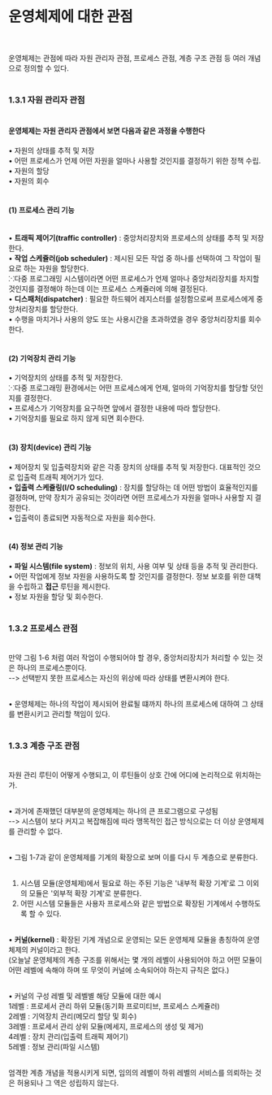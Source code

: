 # 운영체제에 대한 관점<br><br>

운영체제는 관점에 따라 자원 관리자 관점, 프로세스 관점, 계층 구조 관점 등 여러 개념으로 정의할 수 있다.<br><br>

### 1.3.1 자원 관리자 관점<br><br>

#### 운영체제는 자원 관리자 관점에서 보면 다음과 같은 과정을 수행한다<br>
• 자원의 상태를 추적 및 저장<br>
• 어떤 프로세스가 언제 어떤 자원을 얼마나 사용할 것인지를 결정하기 위한 정책 수립.<br>
• 자원의 할당<br>
• 자원의 회수<br><br>

#### (1) 프로세스 관리 기능<br><br>

• **트래픽 제어기(traffic controller)** : 중앙처리장치와 프로세스의 상태를 추적 및 저장한다.<br>
• **작업 스케쥴러(job scheduler)** : 제시된 모든 작업 중 하나를 선택하여 그 작업이 필요로 하는 자원을 할당한다.<br>
  ⁙다중 프로그래밍 시스템이라면 어떤 프로세스가 언제 얼마나 중앙처리장치를 차지할 것인지를 결정해야 하는데 이는 프로세스 스케쥴러에 의해 결정된다.<br>
• **디스패처(dispatcher)** : 필요한 하드웨어 레지스터를 설정함으로써 프로세스에게 중앙처리장치를 할당한다.<br>
• 수행을 마치거나 사용의 양도 또는 사용시간을 초과하였을 경우 중앙처리장치를 회수한다.<br><br>

#### (2) 기억장치 관리 기능<br>
• 기억장치의 상태를 추적 및 저장한다.<br>
 ⁙다중 프로그래밍 환경에서는 어떤 프로세스에게 언제, 얼마의 기억장치를 할당할 덧인지를 결정한다.<br>
• 프로세스가 기억장치를 요구하면 앞에서 결정한 내용에 따라 할당한다.<br>
• 기억장치를 필요로 하지 않게 되면 회수한다.<br><br>

#### (3) 장치(device) 관리 기능<br>
• 제어장치 및 입출력장치와 같은 각종 장치의 상태를 추적 및 저장한다. 대표적인 것으로 입출력 트래픽 제어기가 있다.<br>
• **입출력 스케쥴링(I/O scheduling)** : 장치를 할당하는 데 어떤 방법이 효율적인지를 결정하며, 만약 장치가 공유되는 것이라면 어떤 프로세스가 자원을 얼마나 사용할 지 결정한다.<br>
• 입출력이 종료되면 자동적으로 자원을 회수한다.<br><br>

#### (4) 정보 관리 기능<br>
• **파일 시스템(file system)** : 정보의 위치, 사용 여부 및 상태 등을 추적 및 관리한다.<br>
• 어떤 작업에게 정보 자원을 사용하도록 할 것인지를 결정한다. 정보 보호를 위한 대책을 수립하고 **접근** 루틴을 제시한다.<br>
• 정보 자원을 할당 및 회수한다.<br><br>

### 1.3.2 프로세스 관점<br><br>

만약 그림 1-6 처럼 여러 작업이 수행되어야 할 경우, 중앙처리장치가 처리할 수 있는 것은 하나의 프로세스뿐이다.<br>
--> 선택받지 못한 프로세스는 자신의 위상에 따라 상태를 변환시켜야 한다.<br><br>

• 운영체제는 하나의 작업이 제시되어 완료될 떄까지 하나의 프로세스에 대하여 그 상태를 변환시키고 관리할 책임이 있다.<br><br>

### 1.3.3 계층 구조 관점<br><br>

자원 관리 루틴이 어떻게 수행되고, 이 루틴들이 상호 간에 어디에 논리적으로 위치하는가.<br><br>

• 과거에 존재했던 대부분의 운영체제는 하나의 큰 프로그램으로 구성됨<br>
--> 시스템이 보다 커지고 복잡해짐에 따라 맹목적인 접근 방식으로는 더 이상 운영체제를 관리할 수 없다.<br><br>

• 그림 1-7과 같이 운영체제를 기계의 확장으로 보며 이를 다시 두 계층으로 분류한다.<br><br>

1. 시스템 모듈(운영체제)에서 필요로 하는 주된 기능은 '내부적 확장 기계'로 그 이외의 모듈은 '외부적 확장 기계'로 분류한다.<br>
2. 어떤 시스템 모듈들은 사용자 프로세스와 같은 방법으로 확장된 기계에서 수행하도록 할 수 있다.<br><br>

• **커널(kernel)** : 확장된 기계 개념으로 운영되는 모든 운영체제 모듈을 총칭하여 운영체제의 커널이라고 한다.<br>
(오늘날 운영체제의 계층 구조를 위해서는 몇 개의 레벨이 사용되어야 하고 어떤 모듈이 어떤 레벨에 속해야 하며 또 무엇이 커널에 소속되어야 하는지 규칙은 없다.)<br><br>

• 커널의 구성 레벨 및 레벨별 해당 모듈에 대한 예시<br>
1레벨 : 프로세서 관리 하위 모듈(동기화 프로미티브, 프로세스 스케쥴러)<br>
2레벨 : 기억장치 관리(메모리 할당 및 회수)<br>
3레벨 : 프로세서 관리 상위 모듈(메세지, 프로세스의 생성 및 제거)<br>
4레벨 : 장치 관리(입출력 트래픽 제어기)<br>
5레벨 : 정보 관리(파일 시스템)<br><br>

엄격한 계층 개념을 적용시키게 되면, 임의의 레벨이 하위 레벨의 서비스를 의뢰하는 것은 허용되나 그 역은 성립하지 않는다.
